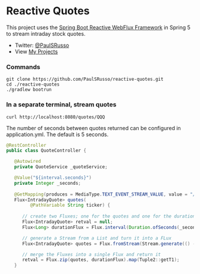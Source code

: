 # Reactive Quotes
This project uses the [Spring Boot Reactive WebFlux Framework](http://docs.spring.io/spring-framework/docs/5.0.0.BUILD-SNAPSHOT/spring-framework-reference/html/web-reactive.html) in Spring 5 to stream intraday stock quotes.  
* Twitter: [@PaulSRusso](https://twitter.com/@PaulSRusso)
* View [My Projects](https://paulsrusso.github.io)

### Commands
```ShellSession
git clone https://github.com/PaulSRusso/reactive-quotes.git  
cd ./reactive-quotes
./gradlew bootrun
```
### In a separate terminal, stream quotes
```ShellSession
curl http://localhost:8080/quotes/QQQ
```

The number of seconds between quotes returned can be configured in application.yml. The default is 5 seconds.
```Java
@RestController
public class QuoteController {

   @Autowired
   private QuoteService _quoteService;

   @Value("${interval.seconds}")
   private Integer _seconds;
   
   @GetMapping(produces = MediaType.TEXT_EVENT_STREAM_VALUE, value = "/quotes/{ticker}" )
   Flux<IntradayQuote> quotes(
         @PathVariable String ticker) {
    
      // create two Fluxes; one for the quotes and one for the duration 
      Flux<IntradayQuote> retval = null;
      Flux<Long> durationFlux = Flux.interval(Duration.ofSeconds(_seconds));

      // generate a Stream from a List and turn it into a FLux
      Flux<IntradayQuote> quotes = Flux.fromStream(Stream.generate(() -> _quoteService.collect(ticker)));

      // merge the Fluxes into a single Flux and return it  
      retval = Flux.zip(quotes, durationFlux).map(Tuple2::getT1);
   }
```



